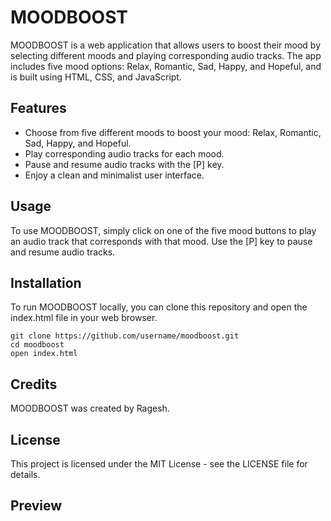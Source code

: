 
<html>
<head>
	<title>MOODBOOST README</title>
</head>
<body>
	<h1>MOODBOOST</h1>
	<p>MOODBOOST is a web application that allows users to boost their mood by selecting different moods and playing corresponding audio tracks. The app includes five mood options: Relax, Romantic, Sad, Happy, and Hopeful, and is built using HTML, CSS, and JavaScript.</p>
	<h2>Features</h2>
	<ul>
		<li>Choose from five different moods to boost your mood: Relax, Romantic, Sad, Happy, and Hopeful.</li>
		<li>Play corresponding audio tracks for each mood.</li>
		<li>Pause and resume audio tracks with the [P] key.</li>
		<li>Enjoy a clean and minimalist user interface.</li>
	</ul>
	<h2>Usage</h2>
	<p>To use MOODBOOST, simply click on one of the five mood buttons to play an audio track that corresponds with that mood. Use the [P] key to pause and resume audio tracks.</p>
	<h2>Installation</h2>
	<p>To run MOODBOOST locally, you can clone this repository and open the index.html file in your web browser.</p>
	<pre><code>git clone https://github.com/username/moodboost.git
cd moodboost
open index.html</code></pre>
	<h2>Credits</h2>
	<p>MOODBOOST was created by Ragesh.</p>
	<h2>License</h2>
	<p>This project is licensed under the MIT License - see the LICENSE file for details.</p>
  <h2>Preview<h2>
    <img >
</body>
</html>
